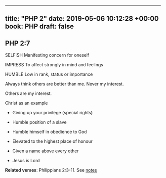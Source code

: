
---
title: "PHP 2"
date: 2019-05-06 10:12:28 +00:00
book: PHP
draft: false
---

## PHP 2:7

SELFISH 
Manifesting concern for oneself

IMPRESS
To affect strongly in mind and feelings

HUMBLE
Low in rank, status or importance


Always think others are better than me. Never my interest.

Others are my interest.

Christ as an example
- Giving up your privilege (special rights)
- Humble position of a slave
- Humble himself in obedience to God


- Elevated to the highest place of honour
- Given a name above every other
- Jesus is Lord

**Related verses**: Philippians 2:3-11. See [notes](https://my.bible.com/notes/3158156128677519650)

